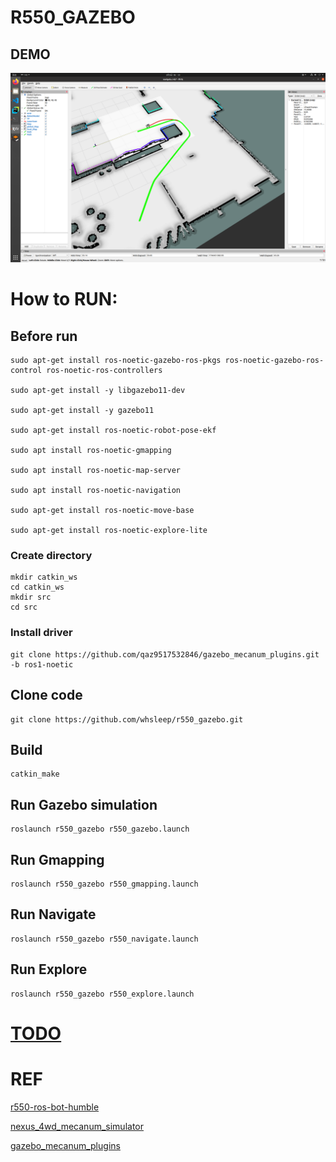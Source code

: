 # R550_GAZEBO
## DEMO

![Rviz](https://github.com/whsleep/r550_gazebo/blob/main/picture/navigate.png)

# How to RUN:
## Before run

```shell
sudo apt-get install ros-noetic-gazebo-ros-pkgs ros-noetic-gazebo-ros-control ros-noetic-ros-controllers

sudo apt-get install -y libgazebo11-dev

sudo apt-get install -y gazebo11

sudo apt-get install ros-noetic-robot-pose-ekf

sudo apt install ros-noetic-gmapping

sudo apt install ros-noetic-map-server

sudo apt install ros-noetic-navigation

sudo apt-get install ros-noetic-move-base

sudo apt-get install ros-noetic-explore-lite

```

### Create directory
```shell
mkdir catkin_ws
cd catkin_ws
mkdir src
cd src
```

### Install driver
```shell
git clone https://github.com/qaz9517532846/gazebo_mecanum_plugins.git -b ros1-noetic
```

## Clone code
```shell
git clone https://github.com/whsleep/r550_gazebo.git
```
## Build
```shell
catkin_make
```
## Run Gazebo simulation
```shell
roslaunch r550_gazebo r550_gazebo.launch
```

## Run Gmapping
```shell
roslaunch r550_gazebo r550_gmapping.launch
```

## Run Navigate
```shell
roslaunch r550_gazebo r550_navigate.launch
```

## Run Explore
```shell
roslaunch r550_gazebo r550_explore.launch
```

# [TODO](https://github.com/whsleep/r550_gazebo/blob/main/question.md)
# REF
[r550-ros-bot-humble](https://github.com/910514/r550-ros-bot-humble)

[nexus_4wd_mecanum_simulator](https://github.com/RBinsonB/nexus_4wd_mecanum_simulator)

[gazebo_mecanum_plugins](https://github.com/qaz9517532846/gazebo_mecanum_plugins/tree/ros1-noetic)
